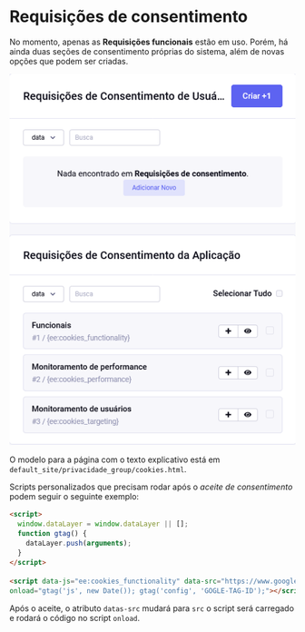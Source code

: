 # Requisições de consentimento

No momento, apenas as **Requisições funcionais** estão em uso. Porém, há ainda duas seções de consentimento próprias do sistema, além de novas opções que podem ser criadas.

![](./images/sites/configuracoes-de-sistema__requisicoes-de-consentimento.png)

O modelo para a página com o texto explicativo está em `default_site/privacidade_group/cookies.html`.

Scripts personalizados que precisam rodar após o _aceite de consentimento_ podem seguir o seguinte exemplo:

```html
<script>
  window.dataLayer = window.dataLayer || [];
  function gtag() {
    dataLayer.push(arguments);
  }
</script>

<script data-js="ee:cookies_functionality" data-src="https://www.googletagmanager.com/gtag/js?id=GOOGLE-TAG-ID"
onload="gtag('js', new Date()); gtag('config', 'GOGLE-TAG-ID');"></script>
```

Após o aceite, o atributo `datas-src` mudará para `src` o script será carregado e rodará o código no script `onload`.
